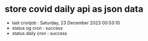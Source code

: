 # store covid daily api as json data

- last cronjob : Saturday, 23 December 2023 00:53:10
- status og cron : success
- status daily cron : success
      
      